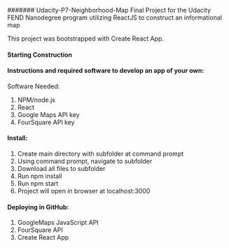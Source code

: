 ####### Udacity-P7-Neighborhood-Map
Final Project for the Udacity FEND Nanodegree program utilizing ReactJS to construct an informational map

This project was bootstrapped with Create React App.

#### **Starting Construction**

#### **Instructions and required software to develop an app of your own:**

Software Needed:
1) NPM/node.js
2) React 
3) Google Maps API key
4) FourSquare API key

#### **Install:**
1) Create main directory with subfolder at command prompt
2) Using command prompt, navigate to subfolder
3) Download all files to subfolder
4) Run npm install
5) Run npm start
6) Project will open in browser at localhost:3000

#### **Deploying in GitHub:**

1) GoogleMaps JavaScript API
2) FourSquare API
3) Create React App
